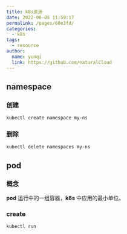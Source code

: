 ```yaml
---
title: k8s资源
date: 2022-06-05 11:59:17
permalink: /pages/60e3fd/
categories:
  - k8s
tags:
  - resource
author: 
  name: yunqi
  link: https://github.com/naturalCloud
---
```


## namespace

### 创建

```shell
kubectl create namespace my-ns 
```

### 删除

```shell
kubectl delete namespaces my-ns
```

## pod

### 概念
**pod** 运行中的一组容器，**k8s** 中应用的最小单位。

### create

```shell
kubectl run 
```


